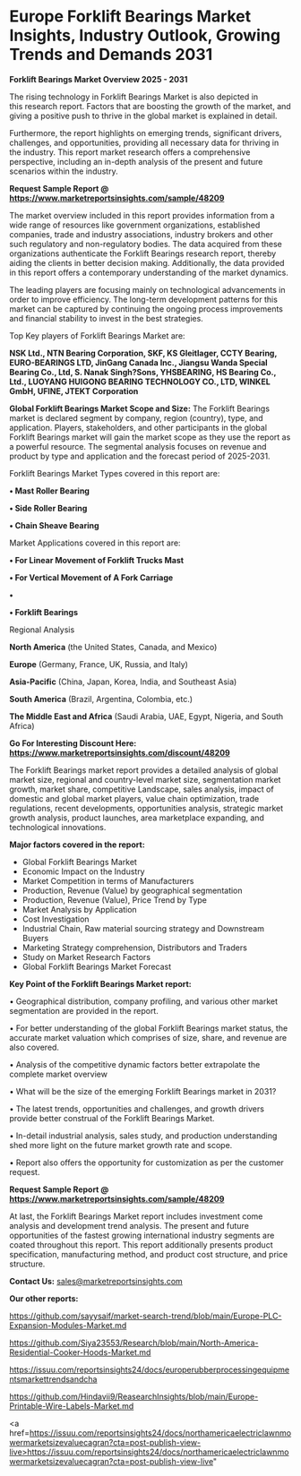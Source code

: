 # Europe Forklift Bearings Market Insights, Industry Outlook, Growing Trends and Demands 2031

<Strong> Forklift Bearings Market Overview 2025 - 2031</strong>

The rising technology in Forklift Bearings Market is also depicted in this research report. Factors that are boosting the growth of the market, and giving a positive push to thrive in the global market is explained in detail.

Furthermore, the report highlights on emerging trends, significant drivers, challenges, and opportunities, providing all necessary data for thriving in the industry. This report market research offers a comprehensive perspective, including an in-depth analysis of the present and future scenarios within the industry.

<strong>Request Sample Report @ <a href=https://www.marketreportsinsights.com/sample/48209>https://www.marketreportsinsights.com/sample/48209</a></strong>

The market overview included in this report provides information from a wide range of resources like government organizations, established companies, trade and industry associations, industry brokers and other such regulatory and non-regulatory bodies. The data acquired from these organizations authenticate the Forklift Bearings research report, thereby aiding the clients in better decision making. Additionally, the data provided in this report offers a contemporary understanding of the market dynamics.

The leading players are focusing mainly on technological advancements in order to improve efficiency. The long-term development patterns for this market can be captured by continuing the ongoing process improvements and financial stability to invest in the best strategies.

Top Key players of Forklift Bearings Market are:

<strong>NSK Ltd., NTN Bearing Corporation, SKF, KS Gleitlager, CCTY Bearing, EURO-BEARINGS LTD, JinGang Canada Inc., Jiangsu Wanda Special Bearing Co., Ltd, S. Nanak Singh?Sons, YHSBEARING, HS Bearing Co., Ltd., LUOYANG HUIGONG BEARING TECHNOLOGY CO., LTD, WINKEL GmbH, UFINE, JTEKT Corporation</strong>

<strong><b>Global Forklift Bearings Market Scope and Size:</b></strong>
The Forklift Bearings market is declared segment by company, region (country), type, and application. Players, stakeholders, and other participants in the global Forklift Bearings market will gain the market scope as they use the report as a powerful resource. The segmental analysis focuses on revenue and product by type and application and the forecast period of 2025-2031.

Forklift Bearings Market Types covered in this report are:

<strong>•  Mast Roller Bearing

•  Side Roller Bearing

•  Chain Sheave Bearing</strong>

Market Applications covered in this report are:

<strong>•  For Linear Movement of Forklift Trucks Mast

•  For Vertical Movement of A Fork Carriage

•  

•  Forklift Bearings</strong> 

Regional Analysis

<strong>North America</strong> (the United States, Canada, and Mexico)

<strong>Europe</strong> (Germany, France, UK, Russia, and Italy)

<strong>Asia-Pacific</strong> (China, Japan, Korea, India, and Southeast Asia)

<strong>South America</strong> (Brazil, Argentina, Colombia, etc.)

<strong>The Middle East and Africa</strong> (Saudi Arabia, UAE, Egypt, Nigeria, and South Africa)

<strong>Go For Interesting Discount Here: <a href=https://www.marketreportsinsights.com/discount/48209>https://www.marketreportsinsights.com/discount/48209</a></strong>

The Forklift Bearings market report provides a detailed analysis of global market size, regional and country-level market size, segmentation market growth, market share, competitive Landscape, sales analysis, impact of domestic and global market players, value chain optimization, trade regulations, recent developments, opportunities analysis, strategic market growth analysis, product launches, area marketplace expanding, and technological innovations.

<strong><b>Major factors covered in the report:</b></strong>
<ul>
  <li>Global Forklift Bearings Market </li>
  <li>Economic Impact on the Industry</li>
  <li>Market Competition in terms of Manufacturers</li>
  <li>Production, Revenue (Value) by geographical segmentation</li>
  <li>Production, Revenue (Value), Price Trend by Type</li>
  <li>Market Analysis by Application</li>
  <li>Cost Investigation</li>
  <li>Industrial Chain, Raw material sourcing strategy and Downstream Buyers</li>
  <li>Marketing Strategy comprehension, Distributors and Traders</li>
  <li>Study on Market Research Factors</li>
  <li>Global Forklift Bearings Market Forecast</li>
</ul>

<strong><b>Key Point of the Forklift Bearings Market report:</b></strong>

• Geographical distribution, company profiling, and various other market segmentation are provided in the report.

• For better understanding of the global Forklift Bearings market status, the accurate market valuation which comprises of size, share, and revenue are also covered.

• Analysis of the competitive dynamic factors better extrapolate the complete market overview

• What will be the size of the emerging Forklift Bearings market in 2031?

• The latest trends, opportunities and challenges, and growth drivers provide better construal of the Forklift Bearings Market.

• In-detail industrial analysis, sales study, and production understanding shed more light on the future market growth rate and scope.

• Report also offers the opportunity for customization as per the customer request.

<strong>Request Sample Report @ <a href=https://www.marketreportsinsights.com/sample/48209>https://www.marketreportsinsights.com/sample/48209</a></strong>

At last, the Forklift Bearings Market report includes investment come analysis and development trend analysis. The present and future opportunities of the fastest growing international industry segments are coated throughout this report. This report additionally presents product specification, manufacturing method, and product cost structure, and price structure.

<strong>Contact Us:</strong>
sales@marketreportsinsights.com

<strong>Our other reports:</strong>

<a href=https://github.com/sayysaif/market-search-trend/blob/main/Europe-PLC-Expansion-Modules-Market.md>https://github.com/sayysaif/market-search-trend/blob/main/Europe-PLC-Expansion-Modules-Market.md</a>

<a href=https://github.com/Siya23553/Research/blob/main/North-America-Residential-Cooker-Hoods-Market.md>https://github.com/Siya23553/Research/blob/main/North-America-Residential-Cooker-Hoods-Market.md</a>

<a href=https://issuu.com/reportsinsights24/docs/europerubberprocessingequipmentsmarkettrendsandcha>https://issuu.com/reportsinsights24/docs/europerubberprocessingequipmentsmarkettrendsandcha</a>

<a href=https://github.com/Hindavii9/ReasearchInsights/blob/main/Europe-Printable-Wire-Labels-Market.md>https://github.com/Hindavii9/ReasearchInsights/blob/main/Europe-Printable-Wire-Labels-Market.md</a>

<a href=https://issuu.com/reportsinsights24/docs/northamericaelectriclawnmowermarketsizevaluecagran?cta=post-publish-view-live>https://issuu.com/reportsinsights24/docs/northamericaelectriclawnmowermarketsizevaluecagran?cta=post-publish-view-live</a>"
